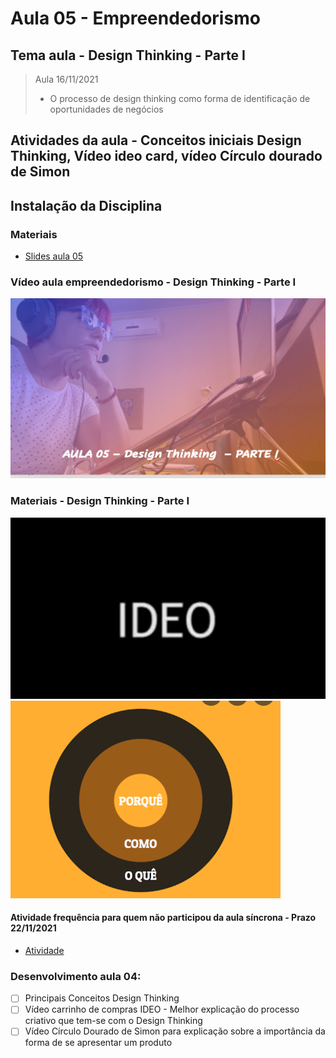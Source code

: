 # Aula 05 - Empreendedorismo
## Tema aula - Design Thinking - Parte I

> Aula 16/11/2021
> 
> * O processo de design thinking como forma de identificação de oportunidades de negócios 

## Atividades da aula - Conceitos iniciais Design Thinking, Vídeo ideo card, vídeo Círculo dourado de Simon

## Instalação da Disciplina

### Materiais
- [Slides aula 05](Aula_5_design_thinking_Parte1.pdf)

### Vídeo aula empreendedorismo -  Design Thinking - Parte I
[![Aula - Design Thinking Parte I](capa_aula5.png)]()

### Materiais -  Design Thinking - Parte I
[![Aula - IDEO CART PROJETC](video_ideo.png)](https://www.youtube.com/watch?v=Q5MDq4zidB8)
[![Aula - SIMON](video_simon.png)](https://www.youtube.com/watch?v=POfQlg0V0Cc)


####  Atividade frequência para quem não participou da aula síncrona - Prazo 22/11/2021

- [Atividade](https://forms.gle/iErxz3NxtHjNACr86)

### Desenvolvimento aula 04: 

- [ ]  Principais Conceitos Design Thinking
- [ ]  Vídeo carrinho de compras IDEO - Melhor explicação do processo criativo que tem-se com o Design Thinking
- [ ]  Vídeo Círculo Dourado de Simon para explicação sobre a importância da forma de se apresentar um produto
